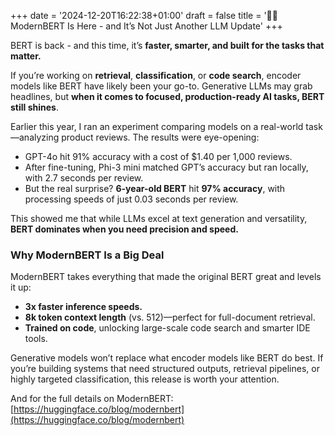 +++
date = '2024-12-20T16:22:38+01:00'
draft = false
title = '🤷‍♂️ ModernBERT Is Here - and It’s Not Just Another LLM Update'
+++

BERT is back - and this time, it’s **faster, smarter, and built for the tasks that matter.**

If you’re working on **retrieval**, **classification**, or **code search**, encoder models like BERT have likely been your go-to. Generative LLMs may grab headlines, but **when it comes to focused, production-ready AI tasks, BERT still shines**.

Earlier this year, I ran an experiment comparing models on a real-world task—analyzing product reviews. The results were eye-opening:

- GPT-4o hit 91% accuracy with a cost of $1.40 per 1,000 reviews.
- After fine-tuning, Phi-3 mini matched GPT’s accuracy but ran locally, with 2.7 seconds per review.
- But the real surprise? **6-year-old BERT** hit **97% accuracy**, with processing speeds of just 0.03 seconds per review.

This showed me that while LLMs excel at text generation and versatility, **BERT dominates when you need precision and speed.**

### Why ModernBERT Is a Big Deal

ModernBERT takes everything that made the original BERT great and levels it up:

- **3x faster inference speeds.**
- **8k token context length** (vs. 512)—perfect for full-document retrieval.
- **Trained on code**, unlocking large-scale code search and smarter IDE tools.

Generative models won’t replace what encoder models like BERT do best. If you’re building systems that need structured outputs, retrieval pipelines, or highly targeted classification, this release is worth your attention.

And for the full details on ModernBERT: [https://huggingface.co/blog/modernbert](https://huggingface.co/blog/modernbert)
